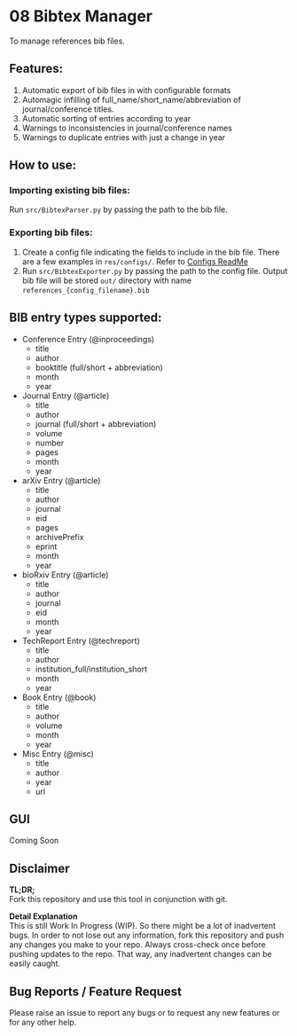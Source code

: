# 08 Bibtex Manager

To manage references bib files.

## Features:
1. Automatic export of bib files in with configurable formats
2. Automagic infilling of full_name/short_name/abbreviation of journal/conference titles.
3. Automatic sorting of entries according to year
4. Warnings to inconsistencies in journal/conference names
5. Warnings to duplicate entries with just a change in year

## How to use:

### Importing existing bib files:
Run `src/BibtexParser.py` by passing the path to the bib file.

### Exporting bib files:
1. Create a config file indicating the fields to include in the bib file.
There are a few examples in `res/configs/`. Refer to [Configs ReadMe](./res/configs/ReadMe.md)
2. Run `src/BibtexExporter.py` by passing the path to the config file.
Output bib file will be stored  `out/` directory with name `references_{config_filename}.bib`

## BIB entry types supported:
* Conference Entry (@inproceedings)
    * title
    * author
    * booktitle (full/short + abbreviation)
    * month
    * year
* Journal Entry (@article)
    * title
    * author
    * journal (full/short + abbreviation)
    * volume
    * number
    * pages
    * month
    * year
* arXiv Entry (@article)
    * title
    * author
    * journal
    * eid
    * pages
    * archivePrefix
    * eprint
    * month
    * year
* bioRxiv Entry (@article)
    * title
    * author
    * journal
    * eid
    * month
    * year
* TechReport Entry (@techreport)
    * title
    * author
    * institution_full/institution_short
    * month
    * year
* Book Entry (@book)
    * title
    * author
    * volume
    * month
    * year
* Misc Entry (@misc)
    * title
    * author
    * year
    * url

## GUI
Coming Soon

## Disclaimer
**TL;DR;**  
Fork this repository and use this tool in conjunction with git.

**Detail Explanation**  
This is still Work In Progress (WIP).
So there might be a lot of inadvertent bugs.
In order to not lose out any information, fork this repository and push any changes you make to your repo.
Always cross-check once before pushing updates to the repo.
That way, any inadvertent changes can be easily caught.

## Bug Reports / Feature Request
Please raise an issue to report any bugs or to request any new features or for any other help.
